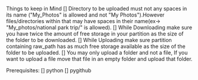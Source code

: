 Things to keep in Mind
[] Directory to be uploaded must not any spaces in its name ("My_Photos" is allowed and not "My Photos").However files/directories within that may have spaces in their name(ex-> "My_photos/national park trip/" is allowed).
[] While Downloading make sure you have twice the amount of free storage in your partition as the size of the folder to be downloaded.
[] While Uploading make sure partition containing raw_path has as much free storage available as the size of the folder to be uploaded.
[] You may only upload a folder and not a file, If you want to upload a file move that file in an empty folder and upload that folder.

Prerequisites:
[] python 
[] pygithub
